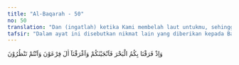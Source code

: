 ```yaml
---
title: "Al-Baqarah - 50"
no: 50
translation: "Dan (ingatlah) ketika Kami membelah laut untukmu, sehingga kamu dapat Kami selamatkan dan Kami tenggelamkan (Fir‘aun dan) pengikut-pengikut Fir‘aun, sedang kamu menyaksikan."
tafsir: "Dalam ayat ini disebutkan nikmat lain yang diberikan kepada Bani Israil, yaitu Allah telah menyelamatkan mereka ketika meninggalkan Mesir di bawah pimpinan Nabi Musa a.s. dari kejaran Fir'aun bersama tentaranya.\n\nSetelah Allah mengangkat Musa menjadi Rasul, Dia memerintahkan agar menyeru Fir'aun dan kaumnya untuk beriman kepada-Nya, menuntut Fir'aun agar membebaskan Bani Israil yang berada di negeri itu, dan menghentikan kekejaman yang dilakukan terhadap mereka. Sebagai jawabannya, Fir'aun memperhebat siksaan dan kekejamannya terhadap Bani Israil dan memerintahkan rakyatnya untuk meningkatkan kerja paksa yang ditimpakan kepada mereka.\n\nKemudian Allah memberikan berbagai mukjizat kepada Musa a.s. dan saudaranya, Nabi Harun, antara lain tongkat Nabi Musa yang dapat berubah menjadi ular dan dapat menelan ular-ular yang dijelmakan oleh para pesihir yang dikerahkan Fir'aun untuk melawan mukjizat Nabi Musa a.s.\n\nMelihat kenyataan itu, para pesihir itu pun mengakui kekalahan mereka, lalu menyatakan beriman kepada Tuhan. Akhirnya Fir'aun mengusir dan mengejar-ngejar mereka. Maka berangkatlah mereka meninggalkan negeri itu di bawah pimpinan Nabi Musa a.s., sedangkan Fir'aun dan bala tentaranya mengejar mereka.\n\nKetika mereka sampai di tepi Laut Merah yang membatasi kota Suez dengan Semenanjung Sinai, Allah memerintahkan Nabi Musa agar memukulkan tongkatnya ke laut. Lalu Musa a.s. melakukannya. Maka terbelahlah air laut dan terbentanglah dua belas jalur jalan raya yang akan dilalui Nabi Musa a.s. bersama pengikut-pengikutnya yang terdiri dari dua belas rombongan, sehingga selamatlah mereka sampai ke seberang.\n\nSementara itu Fir'aun bersama rombongannya terus mengejar mereka. Tetapi ketika mereka sampai di tengah-tengah laut itu, air laut kembali bertaut, sehingga mereka semuanya tenggelam ditelan air laut. Kejadian itu disaksikan oleh Bani Israil yang telah selamat sampai ke seberang.\n\nTerbelahnya laut merupakan salah satu dari berbagai mukjizat Nabi Musa a.s. untuk membuktikan kepada manusia bahwa Allah adalah Mahakuasa. Dialah yang menciptakan alam ini dan Dia pula yang menetapkan undang-undang alam yang berlaku sepanjang masa, dan Dia berkuasa pula mengubah atau membatalkan undang-undang alam tersebut apabila dikehendaki-Nya.\n\nHukum alam yang berlaku pada air ialah bahwa air sebagai salah satu benda cair tidak dapat terpisah tanpa adanya benda lain yang memisahkannya. Undang-undang inilah yang diubah dan dibatalkan-Nya ketika terbelahnya air laut itu. Air laut tersibak dan berdiri seperti dinding-dinding yang tegak lurus tanpa ada sesuatu yang menahannya, sehingga terbentanglah jalan di antara dinding-dinding tersebut.\n\nDemikian besarnya nikmat yang telah dilimpahkan Allah kepada Bani Israil. Mereka telah dibebaskan dari kekejaman Fir'aun dan rakyatnya. Kemudian mereka diselamatkan pula ketika menyeberang laut. Sesudah itu mereka menyaksikan dengan mata kepala sendiri tenggelamnya musuh-musuh mereka di tengah laut yang tentu saja menggembirakan hati mereka. Sepatutnyalah mereka mensyukuri nikmat-nikmat tersebut."
---
```


وَاِذْ فَرَقْنَا بِكُمُ الْبَحْرَ فَاَنْجَيْنٰكُمْ وَاَغْرَقْنَآ اٰلَ فِرْعَوْنَ وَاَنْتُمْ تَنْظُرُوْنَ 
